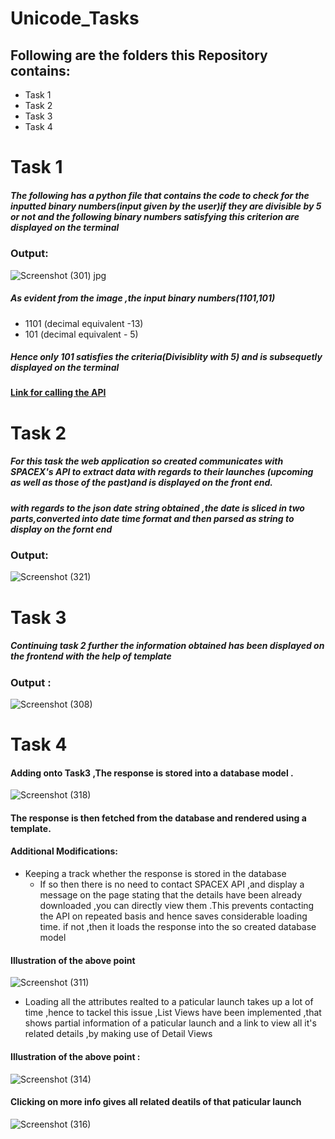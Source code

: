 # Unicode_Tasks
## Following are the folders  this Repository contains:
  - Task 1
  - Task 2
  - Task 3
  - Task 4

# Task 1
##### The following has a python file that contains the code to check for the inputted binary numbers(input given by the user)if they are divisible by 5 or not and the following binary numbers satisfying this criterion are displayed  on the terminal
### Output:
![Screenshot (301) jpg](https://user-images.githubusercontent.com/51506649/63266556-cd3d7b00-c2ad-11e9-9cc4-ba7b815b563b.png)
##### As evident from the image ,the input binary numbers(1101,101)
 - 1101 (decimal equivalent -13)
 - 101 (decimal equivalent - 5)
 
##### Hence only 101 satisfies the criteria(Divisiblity with 5) and is subsequetly displayed on the terminal
#### [Link for calling the API](https://docs.spacexdata.com/?version=latest) 
# Task 2
##### For this task the web application so created communicates with SPACEX's API to extract data with regards to their launches (upcoming as well as those of the past)and is displayed on the front end.
##### with regards to the json date string obtained ,the date is sliced in two parts,converted into date time format and then parsed as string to display on the fornt end 
### Output:
![Screenshot (321)](https://user-images.githubusercontent.com/51506649/63270497-e9451a80-c2b5-11e9-944d-77f0ee4bb36a.png)
# Task 3
##### Continuing task 2 further the information obtained has been displayed on the frontend with the help of template
### Output :
![Screenshot (308)](https://user-images.githubusercontent.com/51506649/63266512-b008ac80-c2ad-11e9-98b8-0d2a8c89ce70.png)

# Task 4
#### Adding onto Task3 ,The response is stored into a database model .
![Screenshot (318)](https://user-images.githubusercontent.com/51506649/63266994-c4997480-c2ae-11e9-8971-2fa3407307ba.png)
#### The response is then fetched from the database and rendered using a template.
#### Additional Modifications:
 - Keeping a track whether the response is stored in the database
   - If so then there is no need to contact SPACEX API ,and display a message on the page stating that the details have been already downloaded ,you can directly view them .This prevents contacting the API on repeated basis and hence saves considerable loading time.
   if not ,then it loads the response into the so created database model
   
#### Illustration of the above point 
![Screenshot (311)](https://user-images.githubusercontent.com/51506649/63266601-e7775900-c2ad-11e9-825a-618635f8f4bd.png)

 - Loading all the attributes realted to a paticular launch takes up a lot of time ,hence to tackel this issue ,List Views have been implemented ,that shows partial information of a paticular launch and a link to view all it's related details ,by making use of Detail Views 
#### Illustration of the above point :

![Screenshot (314)](https://user-images.githubusercontent.com/51506649/63267087-f3afe600-c2ae-11e9-9b2b-954acf5437b6.png)

#### Clicking on more info gives all  related deatils of that paticular launch
![Screenshot (316)](https://user-images.githubusercontent.com/51506649/63267140-04f8f280-c2af-11e9-9608-5fd28547dc99.png)


     
